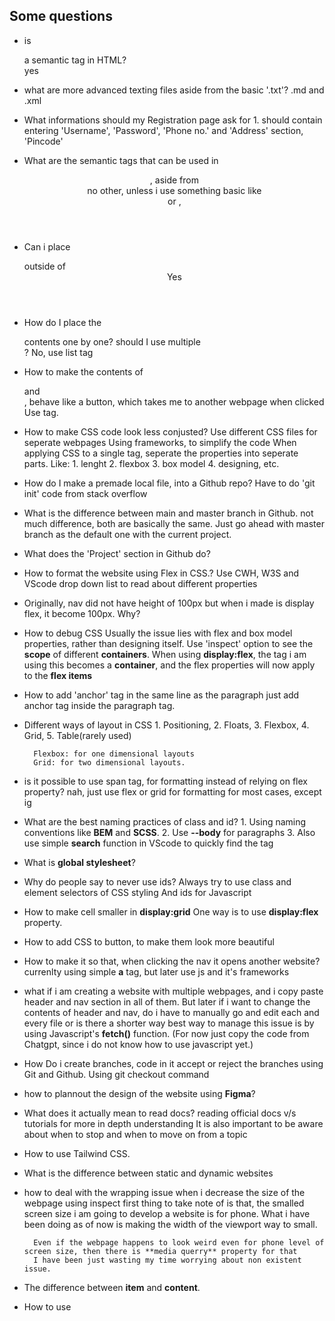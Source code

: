 ## Some questions

- is <nav> a semantic tag in HTML?	
		yes
		
- what are more advanced texting files aside from the basic '.txt'? 
		.md and .xml
		
- What informations should my Registration page ask for
		1. should contain entering 'Username', 'Password', 'Phone no.' and 'Address' section, 'Pincode'

- What are the semantic tags that can be used in <header>, aside from <nav>
		no other, unless i use something basic like <div> or ,<section>

- Can i place <nav> outside of <header>
		Yes
- How do I place the <nav> contents one by one? should I use multiple <div>?
		No, use list tag
	
- How to make the contents of <nav> and <main>, behave like a button, which takes me to another webpage when clicked
		Use <a> tag. 
		
- How to make CSS code look less conjusted?
		Use different CSS files for seperate webpages
		Using frameworks, to simplify the code
		When applying CSS to a single tag, seperate the properties into seperate parts. Like:
			1. lenght 
			2. flexbox 
			3. box model
			4. designing, etc. 
	
- How do I make a premade local file, into a Github repo?
		Have to do 'git init' code from stack overflow
		
- What is the difference between main and master branch in Github.
		not much difference, both are basically the same. Just go ahead with master branch as the default one with the current 
		  project. 

- What does the 'Project' section in Github do?

- How to format the website using Flex in CSS.?
		Use CWH, W3S and VScode drop down list to read about different properties
		
- Originally, nav did not have height of 100px but when i made is display flex, it become 100px. Why?

- How to debug CSS
		Usually the issue lies with flex and box model properties, rather than designing itself.
		Use 'inspect' option to see the **scope** of different **containers**.
		When using **display:flex**, the tag i am using this becomes a **container**, and the flex properties will now apply to    the **flex items**
	
- How to add 'anchor' tag in the same line as the paragraph
		just add anchor tag inside the paragraph tag.
		
- Different ways of layout in CSS
		1. Positioning, 2. Floats, 3. Flexbox, 4. Grid, 5. Table(rarely used)
		
		Flexbox: for one dimensional layouts
		Grid: for two dimensional layouts.
		
- is it possible to use span tag, for formatting instead of relying on flex property?
		nah, just use flex or grid for formatting for most cases, except ig 

- What are the best naming practices of class and id? 
		1. Using naming conventions like **BEM** and **SCSS**.
		2. Use **--body** for paragraphs
		3. Also use simple **search** function in VScode to quickly find the tag
		
- What is **global stylesheet**?

- Why do people say to never use ids?
		Always try to use class and element selectors of CSS styling
		And ids for Javascript
		
- How to make cell smaller in **display:grid**
		One way is to use **display:flex** property. 
		
- How to add CSS to button, to make them look more beautiful

- How to make it so that, when clicking the nav it opens another website?
		currenlty using simple **a** tag, but later use js and it's frameworks
		
- what if i am creating a website with multiple webpages, and i copy paste header and nav section in all of them. But later if i want to change the contents of header and nav, do i have to manually go and edit each and every file or is there a shorter way
		best way to manage this issue is by using Javascript's **fetch()** function. (For now just copy the code from Chatgpt, since i do not know how to use javascript yet.)
		
- How Do i create branches, code in it accept or reject the branches using Git and Github.
		Using git checkout command
		
- how to plannout the design of the website using **Figma**?

- What does it actually mean to read docs? 
		reading official docs v/s tutorials for more in depth understanding
		It is also important to be aware about when to stop and when to move on from a topic

- How to use Tailwind CSS. 

- What is the difference between static and dynamic websites

- how to deal with the wrapping issue when i decrease the size of the webpage using inspect
		first thing to take note of is that, the smalled screen size i am going to develop a website is for phone. What i have been doing as of now is making the width of the viewport way to small.
		
		Even if the webpage happens to look weird even for phone level of screen size, then there is **media querry** property for that
		I have been just wasting my time worrying about non existent issue. 
		
- The difference between **item** and **content**. 

- How to use 
